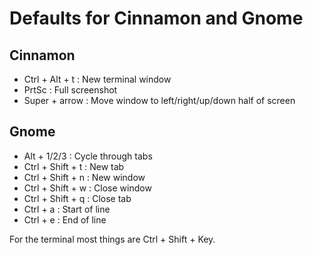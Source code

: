 # Defaults for Cinnamon and Gnome

## Cinnamon

- Ctrl + Alt + t    : New terminal window
- PrtSc             : Full screenshot
- Super + arrow     : Move window to left/right/up/down half of screen

## Gnome

- Alt + 1/2/3       : Cycle through tabs
- Ctrl + Shift + t  : New tab
- Ctrl + Shift + n  : New window
- Ctrl + Shift + w  : Close window
- Ctrl + Shift + q  : Close tab
- Ctrl + a          : Start of line
- Ctrl + e          : End of line

For the terminal most things are Ctrl + Shift + Key.
